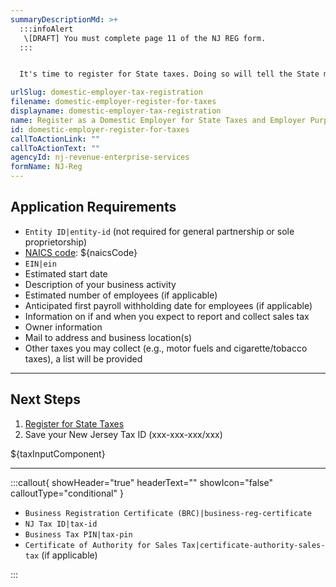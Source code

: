 ```yaml
---
summaryDescriptionMd: >+
  :::infoAlert 
   \[DRAFT] You must complete page 11 of the NJ REG form.
  :::


  It's time to register for State taxes. Doing so will tell the State more about you as an employer and determine the taxes and employer contributions you're responsible for.

urlSlug: domestic-employer-tax-registration
filename: domestic-employer-register-for-taxes
displayname: domestic-employer-tax-registration
name: Register as a Domestic Employer for State Taxes and Employer Purposes
id: domestic-employer-register-for-taxes
callToActionLink: ""
callToActionText: ""
agencyId: nj-revenue-enterprise-services
formName: NJ-Reg
---
```

## Application Requirements

*  `Entity ID|entity-id` (not required for general partnership or sole proprietorship)
* [NAICS code](/tasks/naics-code-determination): ${naicsCode}
*  `EIN|ein` 
* Estimated start date
* Description of your business activity
* Estimated number of employees (if applicable)
* Anticipated first payroll withholding date for employees (if applicable)
* Information on if and when you expect to report and collect sales tax
* Owner information
* Mail to address and business location(s)
* Other taxes you may collect (e.g., motor fuels and cigarette/tobacco taxes), a list will be provided

- - -

## Next Steps

1. [Register for State Taxes](https://www.njportal.com/DOR/BusinessRegistration)
2. Save your New Jersey Tax ID (xxx-xxx-xxx/xxx)

${taxInputComponent}

- - -

:::callout{ showHeader="true" headerText="" showIcon="false" calloutType="conditional" }

*  `Business Registration Certificate (BRC)|business-reg-certificate` 
*  `NJ Tax ID|tax-id` 
*  `Business Tax PIN|tax-pin` 
*  `Certificate of Authority for Sales Tax|certificate-authority-sales-tax` (if applicable)

:::
